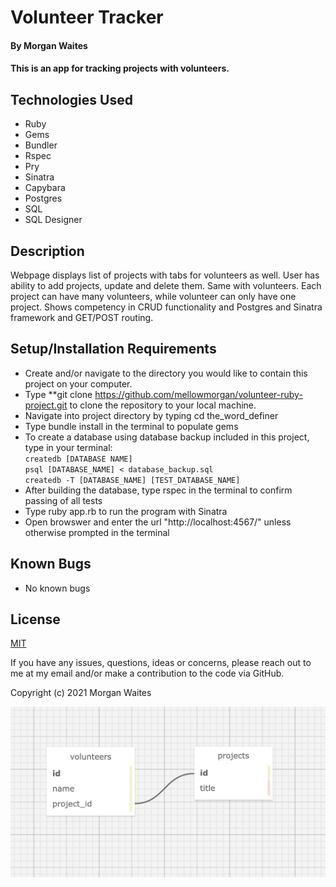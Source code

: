 # Volunteer Tracker

#### By Morgan Waites
 
#### This is an app for tracking projects with volunteers.

## Technologies Used

* Ruby
* Gems
* Bundler
* Rspec
* Pry
* Sinatra
* Capybara
* Postgres
* SQL
* SQL Designer

## Description

  Webpage displays list of projects with tabs for volunteers as well. User has ability to add projects, update and delete them. Same with volunteers. Each project can have many volunteers, while volunteer can only have one project. Shows competency in CRUD functionality and Postgres and Sinatra framework and GET/POST routing.

## Setup/Installation Requirements

* Create and/or navigate to the directory you would like to contain this project on your computer.
* Type **git clone https://github.com/mellowmorgan/volunteer-ruby-project.git to clone the repository to your local machine.
* Navigate into project directory by typing cd the_word_definer  
* Type bundle install in the terminal to populate gems
* To create a database using database backup included in this project, type in your terminal:   
      `createdb [DATABASE NAME]`  
      `psql [DATABASE_NAME] < database_backup.sql`  
      `createdb -T [DATABASE_NAME] [TEST_DATABASE_NAME]`
* After building the database, type rspec in the terminal to confirm passing of all tests  
* Type ruby app.rb to run the program with Sinatra
* Open browswer and enter the url "http://localhost:4567/" unless otherwise prompted in the terminal

## Known Bugs

* No known bugs

## License

[MIT](https://opensource.org/licenses/MIT)

If you have any issues, questions, ideas or concerns, please reach out to me at my email and/or make a contribution to the code via GitHub.  

Copyright (c) 2021 Morgan Waites

![image_of_database_schema](./public/schema.png)